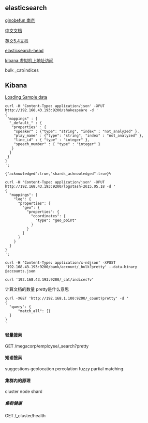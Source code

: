 ## elasticsearch

[ginobefun 南京](http://ginobefunny.com/categories/Elasticsearch/)

[中文文档](https://elasticsearch.cn/book/elasticsearch_definitive_guide_2.x/running-elasticsearch.html)

[英文5.4文档](https://www.elastic.co/guide/en/elasticsearch/reference/current/modules-node.html)

[elasticsearch-head](https://github.com/mobz/elasticsearch-head)

[kibana 虚拟机上地址访问](http://192.168.33.10:5601)

  bulk
  _cat/indices

## Kibana

[Loading Sample data](https://www.elastic.co/guide/en/kibana/current/tutorial-load-dataset.html)

    curl -H 'Content-Type: application/json' -XPUT http://192.168.43.193:9200/shakespeare -d '
    {
     "mappings" : {
      "_default_" : {
       "properties" : {
        "speaker" : {"type": "string", "index" : "not_analyzed" },
        "play_name" : {"type": "string", "index" : "not_analyzed" },
        "line_id" : { "type" : "integer" },
        "speech_number" : { "type" : "integer" }
       }
      }
     }
    }
    ';

    {"acknowledged":true,"shards_acknowledged":true}%

    curl -H 'Content-Type: application/json' -XPUT http://192.168.43.193:9200/logstash-2015.05.18 -d '
    {
      "mappings": {
        "log": {
          "properties": {
            "geo": {
              "properties": {
                "coordinates": {
                  "type": "geo_point"
                }
              }
            }
          }
        }
      }
    }
    ';

    curl -H 'Content-Type: application/x-ndjson' -XPOST '192.168.43.193:9200/bank/account/_bulk?pretty' --data-binary @accounts.json

    curl '192.168.43.193:9200/_cat/indices?v'

计算文档的数量 pretty是什么意思

    curl -XGET 'http://192.168.1.100:9200/_count?pretty' -d '
    {
      "query": {
          "match_all": {}
      }
    }
    '    

#### 轻量搜索

GET /megacorp/employee/_search?pretty

#### 短语搜索


suggestions geolocation percolation fuzzy partial matching

#### 集群内的原理

cluster node shard

##### 集群健康

GET /_cluster/health